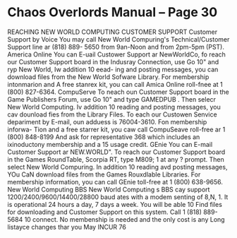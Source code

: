 # Chaos Overlords Manual – Page 30

REACHING NEW WORLD COMPUTING CUSTOMER SUPPORT Customer Support by Voice You may call New World Compuring's Technical/Customer Support line ar (818) 889- 5650 from 9an-Noon and from 2pm-5pm (PST). America Online You can E-uail Custower Support ar NewWorldCo, fo reach our Customer Support board in the Indusray Connection, use Go 10" and ryp New World, Iw addition 10 eead- ing and posting messages, you can download files from the New World Sofware Library. For membership intonmarion and A free stanrex kit, you can call Amica Online roll-fnee at 1 (800) 827-6364. CompuServe To neach oun Customer Support board in the Game Publishers Forum, use Go 10" and type GAMEDPUB . Then selecr New World Computing. Iv addition 10 reading and posting messages, you cav dounload fies from the Library Files. To each our Custowen Senvice depariment by E-mail, oun adduess is 76004-3610. Fon membership inforwa- Tion and a free starrer kit, you caw call CompuSeave roll-free ar 1 (800) 848-8199 And ask for representative 368 which includes an ixinoductony membership and a 15 usage credit. GEnie You can E-mail Customer Support ar NEW.WORLD". To reach our Customer Support board in the Games RoundTable, Scorpia RT, type M809; 1 at any ? prompt. Then select New World Compuring. In addition 10 reading avd posting messages, YOu CaN download files from the Games Rouxdlable Libraries. For membership information, you can call GEnie toll-free at 1 (800) 638-9656. New World Computing BBS New World Computing s BBS cay support 1200/2400/9600/14400/28800 baud ates with a modem senting of 8,N, 1. It is operational 24 hours a day, 7 days a week. You will be able 10 Find files for downloading and Customer Support on this system. Call 1 (818) 889-5684 10 connect. No membenship is needed and the only cost is any Long listayce changes thar you May INCUR 76
